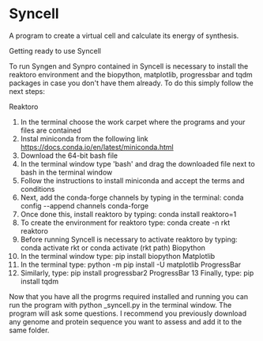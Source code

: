 # Syncell
A program to create a virtual cell and calculate its energy of synthesis.


Getting ready to use Syncell

To run Syngen and Synpro contained in Syncell is necessary to install the reaktoro environment and the biopython, matplotlib, progressbar and tqdm packages in case you don't have them already. To do this simply follow the next steps:

Reaktoro

1. In the terminal choose the work carpet where the programs and your files are contained
2. Instal miniconda from the following link https://docs.conda.io/en/latest/miniconda.html
3. Download the 64-bit bash file
4. In the terminal window type 'bash' and drag the downloaded file next to bash in the terminal window
5. Follow the instructions to install miniconda and accept the terms and conditions
6. Next, add the conda-forge channels by typing in the terminal: conda config --append channels conda-forge
7. Once done this, install reaktoro by typing: conda install reaktoro=1
8. To create the environment for reaktoro type: conda create -n rkt reaktoro
9. Before running Syncell is necessary to activate reaktoro by typing: conda activate rkt or conda activate (rkt path) Biopython
10. In the terminal window type: pip install biopython Matplotlib
11. In the terminal type: python -m pip install -U matplotlib ProgressBar
12. Similarly, type: pip install progressbar2 ProgressBar
13 Finally, type: pip install tqdm


Now that you have all the progrms required installed and running you can run the program with python _syncell.py in the terminal window. The program will ask some questions. I recommend you previously download any genome and protein sequence you want to assess and add it to the same folder.

